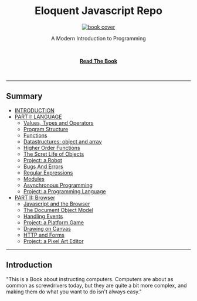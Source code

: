<div align="center">
<h1>Eloquent Javascript Repo</h1>

<a href="https://eloquentjavascript.net/">
  <img
    alt="book cover"
    src="https://eloquentjavascript.net/img/cover.jpg"
  />
</a>

<p>A Modern Introduction to Programming</p>

<br />

[**Read The Book**](https://eloquentjavascript.net/) 

<br />
</div>

<hr />


## Summary

- [INTRODUCTION](#introduction)
- [PART I: LANGUAGE](#part1-language)
  - [Values, Types and Operators](#values-types-and-operators)
  - [Program Structure](#program-structure)
  - [Functions](#functions)
  - [Datastructures: object and array](#datastructures-object-and-array)
  - [Higher Order Functions](#higher-order-functions)
  - [The Scret Life of Objects](#the-secret-life-of-objects)
  - [Project: a Robot](#project-a-robot)
  - [Bugs And Errors](#bugs-and-errors)
  - [Regular Expressions](#regular-expressions)
  - [Modules](#modules)
  - [Asynchronous Programming](#asynchronous-programming)
  - [Project: a Programming Language](#project-a-programming-language)
- [PART II: Browser](#part2-browser)
  - [Javascript and the Browser](#javascript-and-the-browser)
  - [The Document Object Model](#the-document-object-model)
  - [Handling Events](#handling-events)
  - [Project: a Platform Game](#project-a-platform-game)
  - [Drawing on Canvas](#drawing-on-canvas)
  - [HTTP and Forms](#http-and-forms)
  - [Project: a Pixel Art Editor](#project-a-pixel-art-editor)

<hr />

## Introduction

"This is a Book about instructing computers. Computers are about as common as screwdrivers today, but they are quite a bit more complex, and making them do what you want to do isn't always easy."